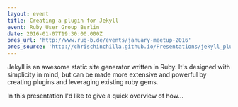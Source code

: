 ```yaml
---
layout: event
title: Creating a plugin for Jekyll
event: Ruby User Group Berlin
date: 2016-01-07T19:30:00.000Z
pres_url: 'http://www.rug-b.de/events/january-meetup-2016'
pres_source: 'http://chrischinchilla.github.io/Presentations/jekyll_plugins/rub_jan.html'
---
```


Jekyll is an awesome static site generator written in Ruby. It's designed with simplicity in mind, but can be made more extensive and powerful by creating plugins and leveraging existing ruby gems.

In this presentation I'd like to give a quick overview of how...
